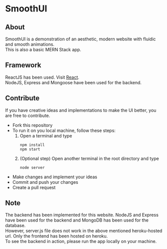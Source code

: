 # SmoothUI

## About
SmoothUI is a demonstration of an aesthetic, modern website with fluidic and smooth animations.   
This is also a basic MERN Stack app.

## Framework
ReactJS has been used. Visit [React](https://reactjs.org/).  
NodeJS, Express and Mongoose have been used for the backend.

## Contribute
If you have creative ideas and implementations to make the UI better, you are free to contribute.  
* Fork this repository
* To run it on you local machine, follow these steps:  
  1. Open a terminal and type  
     ```  
     npm install
     npm start
     ```
  2. (Optional step) Open another terminal in the root directory and type
     ```  
     node server
     ```
* Make changes and implement your ideas
* Commit and push your changes
* Create a pull request

## Note
The backend has been implemented for this website. NodeJS and Express have been used for the backend and MongoDB has been used for the database.  
However, server.js file does not work in the above mentioned heroku-hosted url.
Only the frontend has been hosted on heroku.  
To see the backend in action, please run the app locally on your machine.
